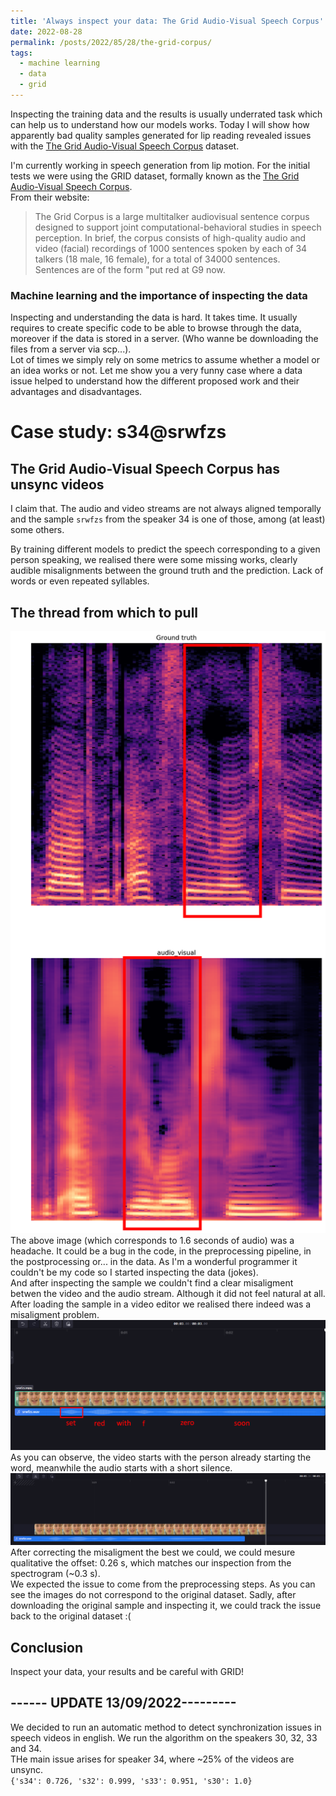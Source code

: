 ```yaml
---
title: 'Always inspect your data: The Grid Audio-Visual Speech Corpus'
date: 2022-08-28
permalink: /posts/2022/85/28/the-grid-corpus/
tags:
  - machine learning
  - data
  - grid
---
```


Inspecting the training data and the results is usually underrated task which can help us to understand how 
our models works. Today I will show how apparently bad quality samples generated for lip reading revealed issues
with the [The Grid Audio-Visual Speech Corpus](https://zenodo.org/record/3625687) dataset.  

I'm currently working in speech generation from lip motion. For the initial tests we were using the GRID dataset, formally known as the [The Grid Audio-Visual Speech Corpus](https://zenodo.org/record/3625687).  
From their website:  
> The Grid Corpus is a large multitalker audiovisual sentence corpus designed to support joint computational-behavioral studies in speech perception. In brief, the corpus consists of high-quality audio and video (facial) recordings of 1000 sentences spoken by each of 34 talkers (18 male, 16 female), for a total of 34000 sentences. Sentences are of the form "put red at G9 now.

### Machine learning and the importance of inspecting the data  
Inspecting and understanding the data is hard. It takes time. It usually requires to create specific code to be able to browse through the data, moreover if the data is 
stored in a server. (Who wanne be downloading the files from a server via scp...).  
Lot of times we simply rely on some metrics to assume whether a model or an idea works or not. Let me show you a very funny case where a data issue helped to understand
how the different proposed work and their advantages and disadvantages.  



# Case study: s34@srwfzs  
## The Grid Audio-Visual Speech Corpus has unsync videos 
I claim that. The audio and video streams are not always aligned temporally and the sample `srwfzs` from the speaker 34 is one of those, among (at least) some others.  

By training different models to predict the speech corresponding to a given person speaking, we realised there were some missing works, clearly audible misalignments between
the ground truth and the prediction. Lack of words or even repeated syllables.  
## The thread from which to pull  
![](/images/grid_post/srwfzs_hole.png)  
The above image (which corresponds to 1.6 seconds of audio) was a headache. It could be a bug in the code, in the preprocessing pipeline, in the postprocessing or... in the data. As I'm a wonderful programmer it couldn't be my code so I started inspecting the data (jokes).  
And after inspecting the sample we couldn't find a clear misaligment betwen the video and the audio stream. Although it did not feel natural at all.  
After loading the sample in a video editor we realised there indeed was a misaligment problem.  
![](/images/grid_post/srwfzs_video.png)  
As you can observe, the video starts with the person already starting the word, meanwhile the audio starts with a short silence.  
![](/images/grid_post/srwfzs_sync.png)  
After correcting the misaligment the best we could, we could mesure qualitative the offset: 0.26 s, which matches our inspection from the spectrogram (~0.3 s).  
We expected the issue to come from the preprocessing steps. As you can see the images do not correspond to the original dataset. Sadly, after downloading the original sample and inspecting
it, we could track the issue back to the original dataset :(  


## Conclusion  
Inspect your data, your results and be careful with GRID!  


## ------ UPDATE 13/09/2022---------  
We decided to run an automatic method to detect synchronization issues in speech videos in english. We run the algorithm on the speakers 30, 32, 33 and 34.  
THe main issue arises for speaker 34, where ~25% of the videos are unsync.  
`{'s34': 0.726, 's32': 0.999, 's33': 0.951, 's30': 1.0}`

